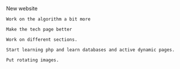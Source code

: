 New website

    Work on the algorithm a bit more
    
    Make the tech page better
    
    Work on different sections. 
    
    Start learning php and learn databases and active dynamic pages.
    
    Put rotating images.
